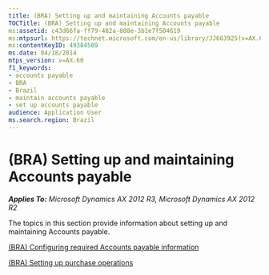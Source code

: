 ```yaml
---
title: (BRA) Setting up and maintaining Accounts payable
TOCTitle: (BRA) Setting up and maintaining Accounts payable
ms:assetid: c43d66fa-ff79-482a-808e-3b1e7f504619
ms:mtpsurl: https://technet.microsoft.com/en-us/library/JJ663925(v=AX.60)
ms:contentKeyID: 49384509
ms.date: 04/18/2014
mtps_version: v=AX.60
f1_keywords:
- accounts payable
- BRA
- Brazil
- maintain accounts payable
- set up accounts payable
audience: Application User
ms.search.region: Brazil
---
```


# (BRA) Setting up and maintaining Accounts payable 


_**Applies To:** Microsoft Dynamics AX 2012 R3, Microsoft Dynamics AX 2012 R2_

The topics in this section provide information about setting up and maintaining Accounts payable.

[(BRA) Configuring required Accounts payable information](bra-configuring-required-accounts-payable-information.md)

[(BRA) Setting up purchase operations](bra-setting-up-purchase-operations.md)

  


